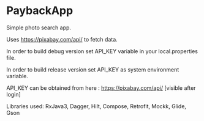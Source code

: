 # PaybackApp

Simple photo search app.

Uses https://pixabay.com/api/ to fetch data.

In order to build debug version set API_KEY variable in your local.properties file.

In order to build release version set API_KEY as system environment variable.

API_KEY can be obtained from here : https://pixabay.com/api/  [visible after login]

Libraries used:
RxJava3, Dagger, Hilt, Compose, Retrofit, Mockk, Glide, Gson
